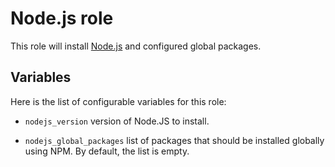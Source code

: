 Node.js role
============

This role will install [Node.js](https://nodejs.org/en/) and configured global packages.

Variables
---------
Here is the list of configurable variables for this role:

- `nodejs_version` version of Node.JS to install.

- `nodejs_global_packages` list of packages that should be installed globally using NPM. By default, the list is empty.
